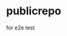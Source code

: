 # publicrepo
for e2e test



















































































































































































































































































































































































































































































































































































































































































































































































































































































































































































































































































